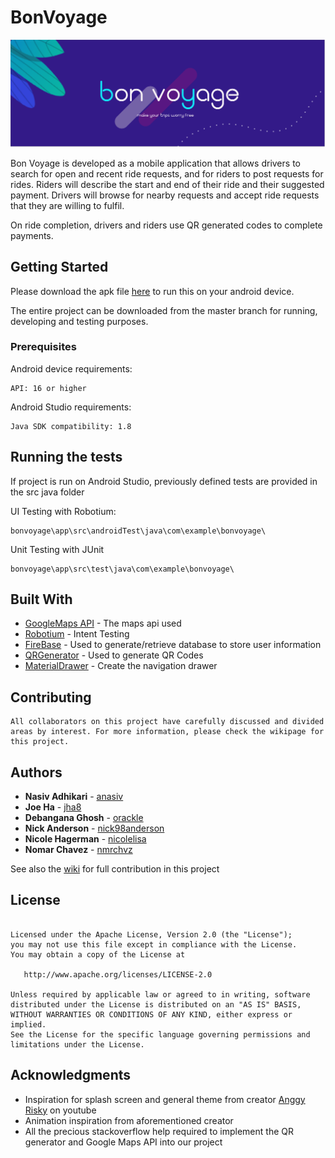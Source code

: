 # BonVoyage
![](https://github.com/CMPUT301W20T15/bonvoyage/blob/master/doc/UI_Mockups_Images/header4.png)

Bon Voyage is developed as a mobile application that allows drivers to search for open and recent ride requests, and for riders to post requests for rides. Riders will describe the start and end of their ride and their suggested payment. Drivers will browse for nearby requests and accept ride requests that they are willing to fulfil.

On ride completion, drivers and riders use QR generated codes to complete payments.



## Getting Started

Please download the apk file [here](https://github.com/CMPUT301W20T15/bonvoyage/tree/master/doc/apk/v4.apk) to run this on your android device.

The entire project can be downloaded from the master branch for running, developing and testing purposes. 

### Prerequisites

Android device requirements:

```
API: 16 or higher
```

Android Studio requirements:

```
Java SDK compatibility: 1.8
```

## Running the tests

If project is run on Android Studio, previously defined tests are provided in the src java folder

UI Testing with Robotium:

```
bonvoyage\app\src\androidTest\java\com\example\bonvoyage\
```

Unit Testing with JUnit
```
bonvoyage\app\src\test\java\com\example\bonvoyage\
```


## Built With

* [GoogleMaps API](https://developers.google.com/maps/documentation) - The maps api used
* [Robotium](https://github.com/RobotiumTech/robotium) - Intent Testing
* [FireBase](https://firebase.google.com/) - Used to generate/retrieve database to store user information
* [QRGenerator](https://github.com/androidmads/QRGenerator) - Used to generate QR Codes
* [MaterialDrawer](https://github.com/mikepenz/MaterialDrawer/tree/v6.1.2) - Create the navigation drawer 

## Contributing

```
All collaborators on this project have carefully discussed and divided areas by interest. For more information, please check the wikipage for this project.
```

## Authors
* **Nasiv Adhikari**  - [anasiv](https://github.com/anasiv)
* **Joe Ha**           - [jha8](https://github.com/jha8)
* **Debangana Ghosh**  - [orackle](https://github.com/orackle)
* **Nick Anderson**    - [nick98anderson](https://github.com/nick98anderson)
* **Nicole Hagerman**  - [nicolelisa](https://github.com/nicolelisa)
* **Nomar Chavez**     - [nmrchvz](https://github.com/nmrchvz)

See also the [wiki](https://github.com/CMPUT301W20T15/bonvoyage/wiki) for full contribution in this project

## License
```Copyright 2018 

Licensed under the Apache License, Version 2.0 (the "License");
you may not use this file except in compliance with the License.
You may obtain a copy of the License at

   http://www.apache.org/licenses/LICENSE-2.0

Unless required by applicable law or agreed to in writing, software
distributed under the License is distributed on an "AS IS" BASIS,
WITHOUT WARRANTIES OR CONDITIONS OF ANY KIND, either express or implied.
See the License for the specific language governing permissions and
limitations under the License.
```
## Acknowledgments

* Inspiration for splash screen and general theme from creator [Anggy Risky](https://www.youtube.com/channel/UCG1aEPR4NO2Sd_mmJFimfQQ) on youtube
* Animation inspiration from aforementioned creator
* All the precious stackoverflow help required to implement the QR generator and Google Maps API into our project



